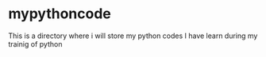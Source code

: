 # mypythoncode

This is a directory where i will store my python codes
I have learn during my trainig of python
